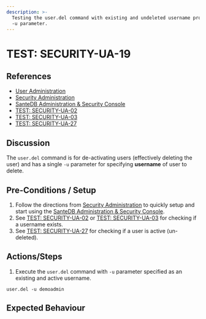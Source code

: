 ```yaml
---
description: >-
  Testing the user.del command with existing and undeleted username provided as
  -u parameter.
---
```


# TEST: SECURITY-UA-19

## References

* [User Administration](../../../../../operations/host-administration/santedb-icdr-admin-console/user-administration.md)
* [Security Administration](../../../../../operations/security-administration/#demo-environment) 
* [SanteDB Administration & Security Console](../../../../../operations/host-administration/santedb-icdr-admin-console/)
* [TEST: SECURITY-UA-02](test-security-ua-02.md)
* [TEST: SECURITY-UA-03](test-security-ua-03.md)
* [TEST: SECURITY-UA-27](test-security-ua-27.md)

## Discussion

The `user.del` command is for de-activating users \(effectively deleting the user\) and has a single `-u` parameter for specifying **username** of user to delete. 

## Pre-Conditions / Setup

1. Follow the directions from [Security Administration](../../../../../operations/security-administration/#demo-environment) to quickly setup and start using the [SanteDB Administration & Security Console](../../../../../operations/host-administration/santedb-icdr-admin-console/).
2. See [TEST: SECURITY-UA-02](test-security-ua-02.md) or [TEST: SECURITY-UA-03](test-security-ua-03.md) for checking if a username exists.
3. See [TEST: SECURITY-UA-27](test-security-ua-27.md) for checking if a user is active \(un-deleted\).

## Actions/Steps

1. Execute the `user.del` command with `-u` parameter specified as an existing and active username.

```text
user.del -u demoadmin
```

## Expected Behaviour

